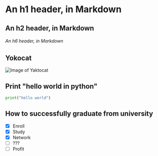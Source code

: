 # An h1 header, in Markdown
## An h2 header, in Markdown
###### An h6 header, in Markdown

## Yokocat
![Image of Yaktocat](https://octodex.github.com/images/yaktocat.png)

## Print "hello world in python"
```python
print("hello world")
```

## How to successfully graduate from university
- [x] Enroll
- [x] Study
- [x] Network
- [ ] ???
- [ ] Profit
